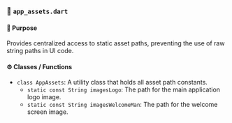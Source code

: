 ### 📄 `app_assets.dart`

#### 🧩 Purpose

Provides centralized access to static asset paths, preventing the use of raw string paths in UI code.

#### ⚙️ Classes / Functions

*   `class AppAssets`: A utility class that holds all asset path constants.
    *   `static const String imagesLogo`: The path for the main application logo image.
    *   `static const String imagesWelcomeMan`: The path for the welcome screen image.
